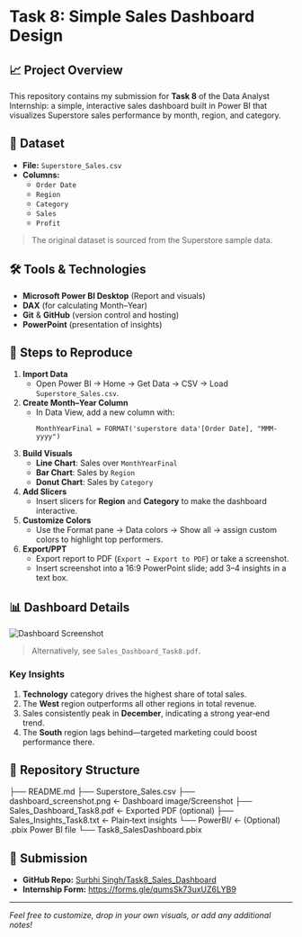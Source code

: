 # Task 8: Simple Sales Dashboard Design

## 📈 Project Overview
This repository contains my submission for **Task 8** of the Data Analyst Internship: a simple, interactive sales dashboard built in Power BI that visualizes Superstore sales performance by month, region, and category.

## 📁 Dataset
- **File:** `Superstore_Sales.csv`  
- **Columns:**  
  - `Order Date`  
  - `Region`  
  - `Category`  
  - `Sales`  
  - `Profit`  

> The original dataset is sourced from the Superstore sample data.

## 🛠 Tools & Technologies
- **Microsoft Power BI Desktop** (Report and visuals)  
- **DAX** (for calculating Month–Year)  
- **Git** & **GitHub** (version control and hosting)  
- **PowerPoint** (presentation of insights)

## 🔧 Steps to Reproduce
1. **Import Data**  
   - Open Power BI → Home → Get Data → CSV → Load `Superstore_Sales.csv`.
2. **Create Month–Year Column**  
   - In Data View, add a new column with:  
     ```DAX
     MonthYearFinal = FORMAT('superstore data'[Order Date], "MMM-yyyy")
     ```
3. **Build Visuals**  
   - **Line Chart**: Sales over `MonthYearFinal`  
   - **Bar Chart**: Sales by `Region`  
   - **Donut Chart**: Sales by `Category`  
4. **Add Slicers**  
   - Insert slicers for **Region** and **Category** to make the dashboard interactive.  
5. **Customize Colors**  
   - Use the Format pane → Data colors → Show all → assign custom colors to highlight top performers.  
6. **Export/PPT**  
   - Export report to PDF (`Export → Export to PDF`) or take a screenshot.  
   - Insert screenshot into a 16:9 PowerPoint slide; add 3–4 insights in a text box.

## 📊 Dashboard Details
![Dashboard Screenshot](dashboard_screenshot.png)  
> Alternatively, see `Sales_Dashboard_Task8.pdf`.

### Key Insights
1. **Technology** category drives the highest share of total sales.  
2. The **West** region outperforms all other regions in total revenue.  
3. Sales consistently peak in **December**, indicating a strong year‑end trend.  
4. The **South** region lags behind—targeted marketing could boost performance there.

## 📂 Repository Structure
├── README.md ├── Superstore_Sales.csv ├── dashboard_screenshot.png ← Dashboard image/Screenshot ├── Sales_Dashboard_Task8.pdf ← Exported PDF (optional) ├── Sales_Insights_Task8.txt ← Plain‑text insights └── PowerBI/ ← (Optional) .pbix Power BI file └── Task8_SalesDashboard.pbix

## 🔗 Submission
- **GitHub Repo:** [Surbhi Singh/Task8_Sales_Dashboard](https://github.com/your‑Surbhisuro01/Task8_Sales_Dashboard)  
- **Internship Form:** https://forms.gle/qumsSk73uxUZ6LYB9

---

*Feel free to customize, drop in your own visuals, or add any additional notes!*

